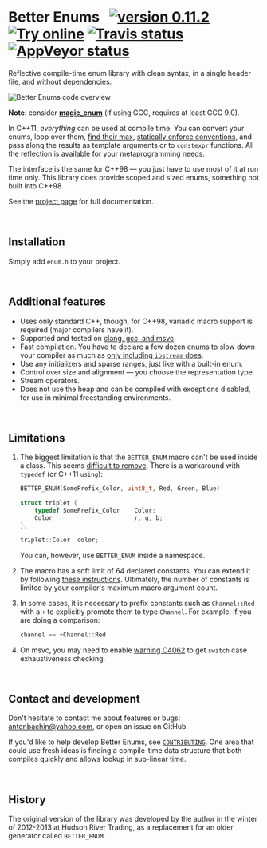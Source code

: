 # Better Enums &nbsp; [![version 0.11.2][version]][releases] [![Try online][wandbox-img]][wandbox] [![Travis status][travis-img]][travis] [![AppVeyor status][appveyor-img]][appveyor]

[version]:      https://img.shields.io/badge/version-0.11.2-blue.svg
[releases]:     https://github.com/aantron/better-enums/releases
[wandbox]:      http://melpon.org/wandbox/permlink/2QCi3cwQnplAToge
[wandbox-img]:  https://img.shields.io/badge/try%20it-online-blue.svg
[appveyor]:     https://ci.appveyor.com/project/aantron/better-enums/branch/master
[travis]:       https://travis-ci.org/aantron/better-enums/branches
[travis-img]:   https://img.shields.io/travis/aantron/better-enums/master.svg?label=travis
[appveyor-img]: https://img.shields.io/appveyor/ci/aantron/better-enums/master.svg?label=appveyor
[license-img]:  https://img.shields.io/badge/license-BSD-lightgrey.svg

Reflective compile-time enum library with clean syntax, in a single header
file, and without dependencies.

![Better Enums code overview][sample]

[sample]: https://raw.githubusercontent.com/aantron/better-enums/master/doc/image/sample.gif

**Note**: consider [**magic_enum**](https://github.com/Neargye/magic_enum) (if using GCC, requires at least GCC 9.0).

In C++11, *everything* can be used at compile time. You can convert your enums,
loop over them, [find their max][max],
[statically enforce conventions][enforce], and pass along the results as
template arguments or to `constexpr` functions. All the reflection is available
for your metaprogramming needs.

The interface is the same for C++98 &mdash; you just have to use most of it at
run time only. This library does provide scoped and sized enums, something not
built into C++98.

See the [project page][project] for full documentation.

[max]:      http://aantron.github.io/better-enums/demo/BitSets.html
[enforce]:  http://aantron.github.io/better-enums/demo/SpecialValues.html
[project]:  http://aantron.github.io/better-enums

<br/>

## Installation

Simply add `enum.h` to your project.

<br/>

## Additional features

- Uses only standard C++, though, for C++98, variadic macro support is required
  (major compilers have it).
- Supported and tested on [clang, gcc, and msvc][testing].
- Fast compilation. You have to declare a few dozen enums to slow down your
  compiler as much as [only including `iostream` does][performance].
- Use any initializers and sparse ranges, just like with a built-in enum.
- Control over size and alignment &mdash; you choose the representation type.
- Stream operators.
- Does not use the heap and can be compiled with exceptions disabled, for use in
  minimal freestanding environments.

[testing]:     http://aantron.github.io/better-enums/CompilerSupport.html
[performance]: http://aantron.github.io/better-enums/Performance.html

<br/>

## Limitations

1. The biggest limitation is that the `BETTER_ENUM` macro can't be used inside a
class. This seems [difficult to remove][nested]. There is a workaround with
`typedef` (or C++11 `using`):

    ```c++
    BETTER_ENUM(SomePrefix_Color, uint8_t, Red, Green, Blue)

    struct triplet {
        typedef SomePrefix_Color    Color;
        Color                       r, g, b;
    };

    triplet::Color  color;
    ```

    You can, however, use `BETTER_ENUM` inside a namespace.

2. The macro has a soft limit of 64 declared constants. You can extend it by
following [these instructions][extend]. Ultimately, the number of constants is
limited by your compiler's maximum macro argument count.

3. In some cases, it is necessary to prefix constants such as `Channel::Red` with a
`+` to explicitly promote them to type `Channel`. For example, if you are doing
a comparison:

    ```c++
    channel == +Channel::Red
    ```

4. On msvc, you may need to enable [warning C4062][C4062] to get `switch` case exhaustiveness checking.

[nested]: http://aantron.github.io/better-enums/DesignDecisionsFAQ.html#NoEnumInsideClass
[extend]: http://aantron.github.io/better-enums/ExtendingLimits.html
[C4062]: https://docs.microsoft.com/en-us/cpp/error-messages/compiler-warnings/compiler-warning-level-4-c4062

<br/>

## Contact and development

Don't hesitate to contact me about features or bugs:
[antonbachin@yahoo.com][email], or open an issue on GitHub.

If you'd like to help develop Better Enums, see [`CONTRIBUTING`][contributing].
One area that could use fresh ideas is finding a compile-time data structure
that both compiles quickly and allows lookup in sub-linear time.

[email]:        mailto:antonbachin@yahoo.com
[contributing]: https://github.com/aantron/better-enums/blob/master/doc/CONTRIBUTING.md

<br/>

## History

The original version of the library was developed by the author in the winter of
2012-2013 at Hudson River Trading, as a replacement for an older generator
called `BETTER_ENUM`.
